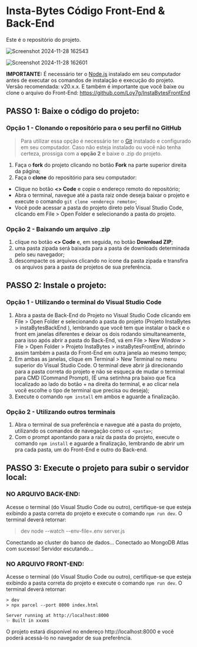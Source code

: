 # Insta-Bytes Código Front-End & Back-End

Este é o repositório do projeto.

![Screenshot 2024-11-28 162543](https://github.com/user-attachments/assets/d883b6af-827e-45f5-b142-fac3522bd9f0)

![Screenshot 2024-11-28 162601](https://github.com/user-attachments/assets/b26b867f-3248-4e4b-907b-50e4ad36cb18)

**IMPORTANTE:** É necessário ter o [Node.js](https://nodejs.org/) instalado em seu computador antes de executar os comandos de instalação e execução do projeto. Versão recomendada: v20.x.x.
E também é importante que você baixe ou clone o arquivo do Front-End: https://github.com/Loy7g/InstaBytesFrontEnd

## PASSO 1: Baixe o código do projeto:

### Opção 1 - Clonando o repositório para o seu perfil no GitHub

> Para utilizar essa opção é necessário ter o [Git](https://git-scm.com/downloads) instalado e configurado em seu computador. Caso não esteja instalado ou você não tenha certeza, prossiga com a **opção 2** e baixe o .zip do projeto.

1. Faça o **fork** do projeto clicando no botão **Fork** na parte superior direita da página;
2. Faça o **clone** do repositório para seu computador:
  - Clique no botão **<> Code** e copie o endereço remoto do repositório;
  - Abra o terminal, navegue até a pasta raiz onde deseja baixar o projeto e execute o comando `git clone <endereço remoto>`;
  - Você pode acessar a pasta do projeto direto pelo Visual Studio Code, clicando em File > Open Folder e selecionando a pasta do projeto.

### Opção 2 - Baixando um arquivo .zip

1. clique no botão **<> Code** e, em seguida, no botão **Download ZIP**;
2. uma pasta zipada será baixada para a pasta de downloads determinada pelo seu navegador;
3. descompacte os arquivos clicando no ícone da pasta zipada e transfira os arquivos para a pasta de projetos de sua preferência.


## PASSO 2: Instale o projeto:

### Opção 1 - Utilizando o terminal do Visual Studio Code

1. Abra a pasta de Back-End do Projeto no Visual Studio Code clicando em File > Open Folder e selecionando a pasta do projeto (Projeto InstaBytes > instaBytesBackEnd ), lembrando que você tem que instalar o back e o front em janelas diferentes e deixar os dois rodando simultaneamente, para isso após abrir a pasta do Back-End, vá em File > New Window > File > Open Folder > Projeto InstaBytes > instaBytesFrontEnd, abrindo assim também a pasta do Front-End em outra janela ao mesmo tempo;
2. Em ambas as janelas, clique em Terminal > New Terminal no menu superior do Visual Studio Code. O terminal deve abrir já direcionando para a pasta correta do projeto e não se esqueça de mudar o terminal para CMD (Command Prompt), (É uma setinhna pra baixo que fica localizado ao lado do botão + na direita do terminal, e ao clicar nela você escolhe o tipo de terminal que precisa ou deseja);
3. Execute o comando `npm install` em ambos e aguarde a finalização.

### Opção 2 - Utilizando outros terminais

1. Abra o terminal de sua preferência e navegue até a pasta do projeto, utilizando os comandos de navegação como `cd <pasta>`;
2. Com o prompt apontando para a raiz da pasta do projeto, execute o comando `npm install` e aguarde a finalização, lembrando de abrir um pra cada pasta, um do Front-End e outro do Back-end.

## PASSO 3: Execute o projeto para subir o servidor local:

### NO ARQUIVO BACK-END: 

Acesse o terminal (do Visual Studio Code ou outro), certifique-se que esteja exibindo a pasta correta do projeto e execute o comando `npm run dev`. O terminal deverá retornar:

> dev
> node --watch --env-file=.env server.js

Conectando ao cluster do banco de dados...
Conectado ao MongoDB Atlas com sucesso!
Servidor escutando...

### NO ARQUIVO FRONT-END:

Acesse o terminal (do Visual Studio Code ou outro), certifique-se que esteja exibindo a pasta correta do projeto e execute o comando `npm run dev`. O terminal deverá retornar:

```
> dev
> npx parcel --port 8000 index.html

Server running at http://localhost:8000
✨ Built in xxxms
```

O projeto estará disponível no endereço http://localhost:8000 e você poderá acessá-lo no navegador de sua preferência.
